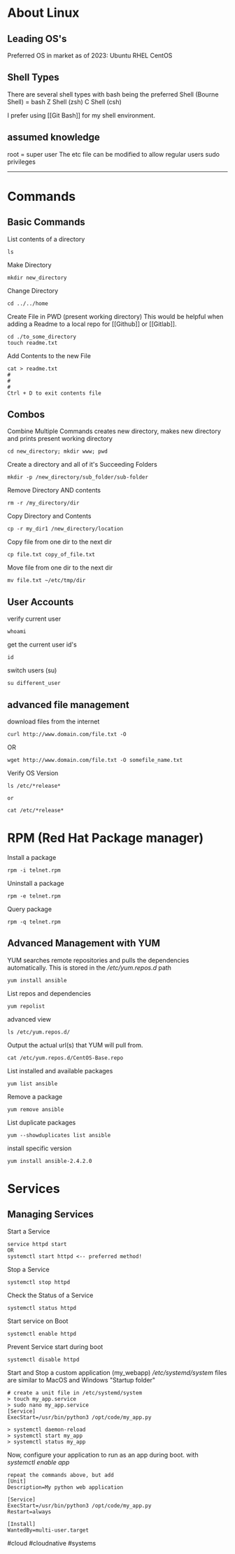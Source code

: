# About Linux
## Leading OS's
Preferred OS in market as of 2023: 
Ubuntu 
RHEL
CentOS 


## Shell Types
There are several shell types with bash being the preferred
Shell (Bourne Shell) = bash 
Z Shell (zsh)
C Shell (csh)

I prefer using [[Git Bash]] for my shell environment. 


## assumed knowledge
root = super user
The etc file can be modified to allow regular users sudo privileges 

---
# Commands
##  Basic Commands
List contents of a directory
```
ls
```

Make Directory
```
mkdir new_directory
```

Change Directory 
```
cd ../../home
```

Create File in PWD (present working directory)
This would be helpful when adding a Readme to a local repo for [[Github]] or [[Gitlab]].
```
cd ./to_some_directory
touch readme.txt 
```

Add Contents to the new File
```
cat > readme.txt
# 
# 
# 
Ctrl + D to exit contents file
```

## Combos
Combine Multiple Commands
creates new directory, makes new directory and prints present working directory
```
cd new_directory; mkdir www; pwd 
```

Create a directory and all of it's Succeeding Folders
```
mkdir -p /new_directory/sub_folder/sub-folder
```

Remove Directory AND contents
```
rm -r /my_directory/dir
```

Copy Directory and Contents
```
cp -r my_dir1 /new_directory/location
```

Copy file from one dir to the next dir
```
cp file.txt copy_of_file.txt
```

Move file from one dir to the next dir
```
mv file.txt ~/etc/tmp/dir
```

## User Accounts
verify current user
```
whoami
```

get the current user id's
```
id
```

switch users (su)
```
su different_user
```

## advanced file management
download files from the internet
```
curl http://www.domain.com/file.txt -O
```
OR
```
wget http://www.domain.com/file.txt -O somefile_name.txt
```

Verify OS Version
```
ls /etc/*release*

or 

cat /etc/*release*
```

# RPM (Red Hat Package manager)
Install a package
```
rpm -i telnet.rpm
```

Uninstall a package
```
rpm -e telnet.rpm
```

Query package
```
rpm -q telnet.rpm
```

## Advanced Management with YUM
YUM searches remote repositories and pulls the dependencies automatically. This is stored in the */etc/yum.repos.d*  path
```
yum install ansible
```

List repos and dependencies
```
yum repolist
```

advanced view
```
ls /etc/yum.repos.d/
```

Output the actual url(s) that YUM will pull from.
```
cat /etc/yum.repos.d/CentOS-Base.repo 
```

List installed and available packages
```
yum list ansible
```

Remove a package
```
yum remove ansible
```

List duplicate packages
```
yum --showduplicates list ansible
```

install specific version
```
yum install ansible-2.4.2.0
```

# Services
## Managing Services
Start a Service
```
service httpd start
OR 
systemctl start httpd <-- preferred method! 
```

Stop a Service
```
systemctl stop httpd
```

Check the Status of a Service
```
systemctl status httpd
```

Start service on Boot
```
systemctl enable httpd
```

Prevent Service start during boot
```
systemctl disable httpd
```

Start and Stop a custom application (my_webapp)
*/etc/systemd/system* files are similar to MacOS and Windows "Startup folder"
```
# create a unit file in /etc/systemd/system
> touch my_app.service
> sudo nano my_app.service
[Service]
ExecStart=/usr/bin/python3 /opt/code/my_app.py

> systemctl daemon-reload
> systemctl start my_app
> systemctl status my_app
```

Now, configure your application to run as an app during boot. with *systemctl enable app*
```
repeat the commands above, but add 
[Unit]
Description=My python web application

[Service]
ExecStart=/usr/bin/python3 /opt/code/my_app.py
Restart=always

[Install]
WantedBy=multi-user.target
```












#cloud #cloudnative #systems 